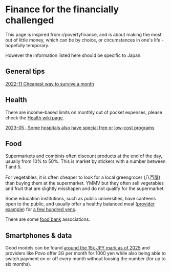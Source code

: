 # Finance for the financially challenged

This page is inspired from r/povertyfinance, and is about making the most out of little money, which can be by choice, or circumstances in one's life - hopefully temporary.

However the information listed here should be specific to Japan.

## General tips

[2022-11 Cheapest way to survive a month](https://www.reddit.com/r/japanlife/comments/yirtze/cheapest_way_to_survive_a_month/)

## Health

There are income-based limits on monthly out of pocket expenses, please check the [Health wiki page](/life/health/).

[2023-05 : Some hospitals also have special free or low-cost programs](https://www.reddit.com/r/japanlife/comments/13lysqm/psa_some_hospitals_provide_free_or_lowcost/)

## Food

Supermarkets and combinis often discount products at the end of the day, usually from 10% to 50%. This is market by stickers with a number between 1 and 5.

For vegetables, it is often cheaper to look for a local greengrocer (八百屋) than buying them at the supermarket. YMMV but they often sell vegetables and fruit that are slightly misshapen and do not qualify for the supermarket.

Some education institutions, such as public universities, have canteens open to the public, and usually offer a healthy balanced meal ([provider example](https://gakushoku.coop/)) for [a few hundred yens](https://www.reddit.com/r/JapanFinance/comments/oas66i/weekly_offtopic_thread_30_june_2021/h3jmdln?utm_source=share&utm_medium=web2x&context=3).

There are some [food bank](https://www.reddit.com/r/japanlife/comments/umemgq/emergency_food_services/) associations.

## Smartphones & data

Good models can be found [around the 15k JPY mark as of 2025](https://www.reddit.com/r/JapanFinance/comments/1mzj1wb/psa_solid_smartphones_for_15k_osaifumynumberesim/) and providers like Povo offer 3G per month for 1000 yen while also being able to switch payment on or off every month without loosing the number (for up to six months).
